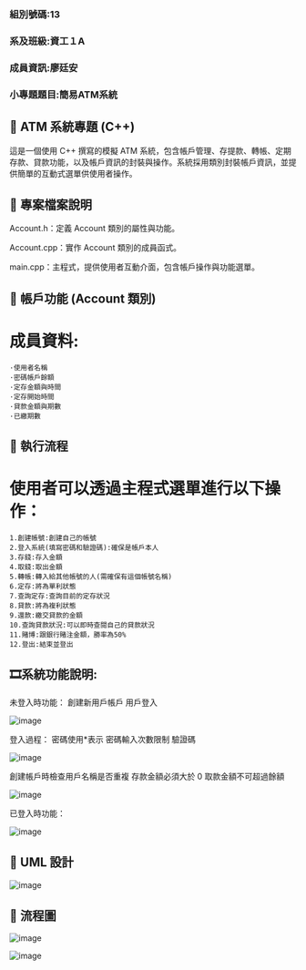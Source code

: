 ### 組別號碼:13

### 系及班級:資工１A

### 成員資訊:廖廷安

### 小專題題目:簡易ATM系統

## 🏧 ATM 系統專題 (C++) 

這是一個使用 C++ 撰寫的模擬 ATM 系統，包含帳戶管理、存提款、轉帳、定期存款、貸款功能，以及帳戶資訊的封裝與操作。系統採用類別封裝帳戶資訊，並提供簡單的互動式選單供使用者操作。 

 

## 📁 專案檔案說明 
Account.h：定義 Account 類別的屬性與功能。 

Account.cpp：實作 Account 類別的成員函式。 

main.cpp：主程式，提供使用者互動介面，包含帳戶操作與功能選單。 

 

## 🔐 帳戶功能 (Account 類別) 

# 成員資料:

    ·使用者名稱
    ·密碼帳戶餘額
    ·定存金額與時間
    ·定存開始時間
    ·貸款金額與期數
    ·已繳期數

## 🧪 執行流程 

# 使用者可以透過主程式選單進行以下操作： 
    
    1.創建帳號:創建自己的帳號
    2.登入系統(填寫密碼和驗證碼):確保是帳戶本人
    3.存錢:存入金額
    4.取錢:取出金額
    5.轉帳:轉入給其他帳號的人(需確保有這個帳號名稱)
    6.定存:將為單利狀態
    7.查詢定存:查詢目前的定存狀況
    8.貸款:將為複利狀態
    9.還款:繳交貸款的金額
    10.查詢貸款狀況:可以即時查閱自己的貸款狀況
    11.賭博:跟銀行賭注金額，勝率為50%
    12.登出:結束並登出

## 🎞系統功能說明:

未登入時功能：
創建新用戶帳戶
用戶登入

![image](1.png)

登入過程：
密碼使用*表示
密碼輸入次數限制
驗證碼

![image](2.png)

創建帳戶時檢查用戶名稱是否重複
存款金額必須大於 0
取款金額不可超過餘額

![image](3.png)

已登入時功能：

![image](4.png)



## 📖 UML 設計

![image](報告類圖123.gif)


## 🎫 流程圖

                    

![image](流程圖.gif)
    
![image](報告活動圖123.gif)








